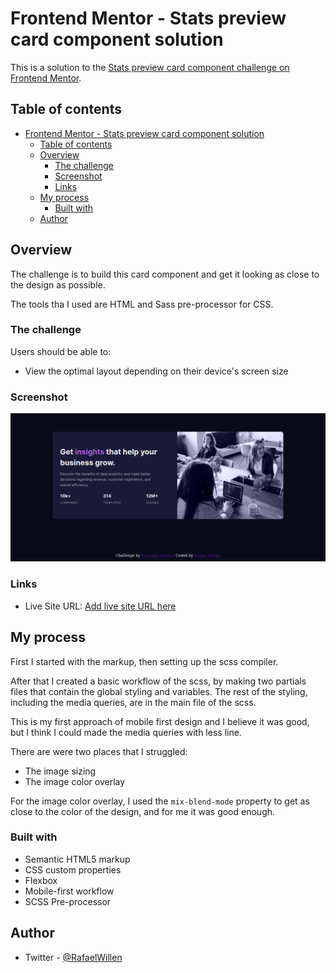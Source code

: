 # Frontend Mentor - Stats preview card component solution

This is a solution to the [Stats preview card component challenge on Frontend Mentor](https://www.frontendmentor.io/challenges/stats-preview-card-component-8JqbgoU62).

## Table of contents

- [Frontend Mentor - Stats preview card component solution](#frontend-mentor---stats-preview-card-component-solution)
  - [Table of contents](#table-of-contents)
  - [Overview](#overview)
    - [The challenge](#the-challenge)
    - [Screenshot](#screenshot)
    - [Links](#links)
  - [My process](#my-process)
    - [Built with](#built-with)
  - [Author](#author)

## Overview

The challenge is to build this card component and get it looking as close to the design as possible.

The tools tha I used are HTML and Sass pre-processor for CSS.

### The challenge

Users should be able to:

- View the optimal layout depending on their device's screen size

### Screenshot

![](./images/screenshot.png)

### Links

- Live Site URL: [Add live site URL here](https://your-live-site-url.com)

## My process

First I started with the markup, then setting up the scss compiler.

After that I created a basic workflow of the scss, by making two partials files that contain the global styling and variables. The rest of the styling, including the media queries, are in the main file of the scss.

This is my first approach of mobile first design and I believe it was good, but I think I could made the media queries with less line.

There are were two places that I struggled:

* The image sizing
* The image color overlay

For the image color overlay, I used the `mix-blend-mode` property to get as close to the color of the design, and for me it was good enough. 

### Built with

- Semantic HTML5 markup
- CSS custom properties
- Flexbox
- Mobile-first workflow
- SCSS Pre-processor

## Author

- Twitter - [@RafaelWillen](https://www.twitter.com/RafaelWillen)
